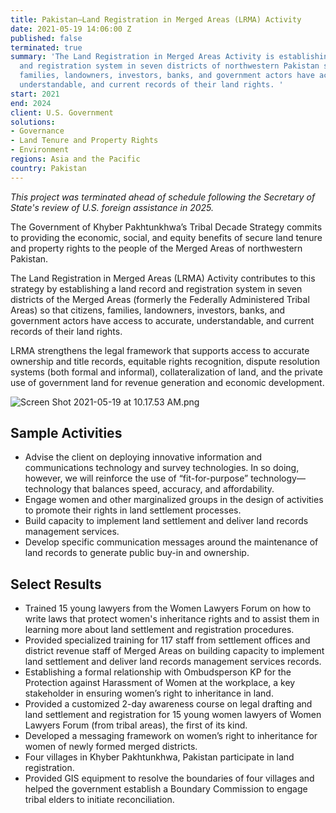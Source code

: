 ```yaml
---
title: Pakistan—Land Registration in Merged Areas (LRMA) Activity
date: 2021-05-19 14:06:00 Z
published: false
terminated: true
summary: 'The Land Registration in Merged Areas Activity is establishing a land record
  and registration system in seven districts of northwestern Pakistan so that citizens,
  families, landowners, investors, banks, and government actors have access to accurate,
  understandable, and current records of their land rights. '
start: 2021
end: 2024
client: U.S. Government
solutions:
- Governance
- Land Tenure and Property Rights
- Environment
regions: Asia and the Pacific
country: Pakistan
---
```


<aside><em>This project was terminated ahead of schedule following the Secretary of State's review of U.S. foreign assistance in 2025.</em></aside>

The Government of Khyber Pakhtunkhwa’s Tribal Decade Strategy commits to providing the economic, social, and equity benefits of secure land tenure and property rights to the people of the Merged Areas of northwestern Pakistan.

The Land Registration in Merged Areas (LRMA) Activity contributes to this strategy by establishing a land record and registration system in seven districts of the Merged Areas (formerly the Federally Administered Tribal Areas) so that citizens, families, landowners, investors, banks, and government actors have access to accurate, understandable, and current records of their land rights.

LRMA strengthens the legal framework that supports access to accurate ownership and title records, equitable rights recognition, dispute resolution systems (both formal and informal), collateralization of land, and the private use of government land for revenue generation and economic development.

![Screen Shot 2021-05-19 at 10.17.53 AM.png](/uploads/Screen%20Shot%202021-05-19%20at%2010.17.53%20AM.png)

## Sample Activities

* Advise the client on deploying innovative information and communications technology and survey technologies. In so doing, however, we will reinforce the use of “fit-for-purpose” technology—technology that balances speed, accuracy, and affordability.
* Engage women and other marginalized groups in the design of activities to promote their rights in land settlement processes.
* Build capacity to implement land settlement and deliver land records management services.
* Develop specific communication messages around the maintenance of land records to generate public buy-in and ownership.

## Select Results

* Trained 15 young lawyers from the Women Lawyers Forum on how to write laws that protect women's inheritance rights and to assist them in learning more about land settlement and registration procedures.
* Provided specialized training for 117 staff from settlement offices and district revenue staff of Merged Areas on building capacity to implement land settlement and deliver land records management services records.
* Establishing a formal relationship with Ombudsperson KP for the Protection against Harassment of Women at the workplace, a key stakeholder in ensuring women’s right to inheritance in land.
* Provided a customized 2-day awareness course on legal drafting and land settlement and registration for 15 young women lawyers of Women Lawyers Forum (from tribal areas), the first of its kind.
* Developed a messaging framework on women’s right to inheritance for women of newly formed merged districts.
* Four villages in Khyber Pakhtunkhwa, Pakistan participate in land registration.
* Provided GIS equipment to resolve the boundaries of four villages and helped the government establish a Boundary Commission to engage tribal elders to initiate reconciliation.
